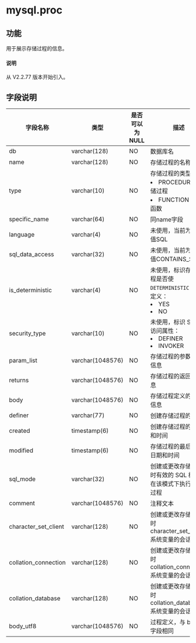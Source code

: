 # mysql.proc

## 功能

用于展示存储过程的信息。

<main id="notice" type='explain'>
  <h4>说明</h4>
  <p>从 V2.2.77 版本开始引入。</p>
</main>

## 字段说明

|       **字段名称**       |      **类型**      | **是否可以为 NULL** |                                                                                  **描述**|
|----------------------|------------------|----------------|---------------------------------------------------------------------------------------------------------------------------------------------------------------------------|
| db                   | varchar(128)     | NO             | 数据库名|
| name                 | varchar(128)     | NO             | 存储过程的名称                                                                                |
| type                 | varchar(10)      | NO             | 存储过程的类型： <li> PROCEDURE：存储过程   <li> FUNCTION：存储函数                            |
| specific_name        | varchar(64)      | NO             | 同name字段                                                                                |
| language             | varchar(4)       | NO             | 未使用，当前为固定值SQL                                                                          |
| sql_data_access      | varchar(32)      | NO             | 未使用，当前为固定值CONTAINS_SQL                                                                 |
| is_deterministic     | varchar(4)       | NO             | 未使用，标识存储过程是否使`DETERMINISTIC` 特性定义： <li> YES  <li> NO   |
| security_type        | varchar(10)      | NO             | 未使用，标识 SQL 的访问属性： <li> DEFINER   <li> INVOKER                                |
| param_list           | varchar(1048576) | NO             | 存储过程的参数列表信息                                                                            |
| returns              | varchar(1048576) | NO             | 存储过程的返回值信息                                                                             |
| body                 | varchar(1048576) | NO             | 存储过程定义的文本信息                                                                            |
| definer              | varchar(77)      | NO             | 创建存储过程的用户                                                                              |
| created              | timestamp(6)     | NO             | 创建存储过程的日期和时间                                                                           |
| modified             | timestamp(6)     | NO             | 存储过程的最后修改日期和时间                                                                         |
| sql_mode             | varchar(32)      | NO             | 创建或更改存储过程时有效的 SQL 模式，在该模式下执行存储过程                                                       |
| comment              | varchar(1048576) | NO             | 注释文本|
| character_set_client | varchar(128)     | NO             | 创建或更改存储过程时  character_set_client  系统变量的会话值                                             |
| collation_connection | varchar(128)     | NO             | 创建或更改存储过程时 collation_connection 系统变量的会话值                                               |
| collation_database   | varchar(128)     | NO             | 创建或更改存储过程时 collation_database 系统变量的会话值                                                 |
| body_utf8            | varchar(1048576) | NO             | 过程定义，与 body 字段相同                                                                       |
